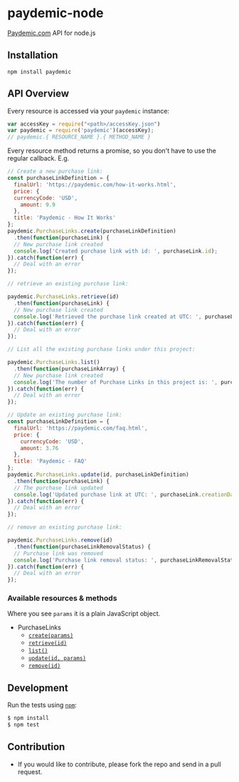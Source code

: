 # paydemic-node
[Paydemic.com](https://paydemic.com) API for node.js

## Installation

`npm install paydemic`

## API Overview

Every resource is accessed via your `paydemic` instance:

```js
var accessKey = require("<path>/accessKey.json")
var paydemic = require('paydemic')(accessKey);
// paydemic.{ RESOURCE_NAME }.{ METHOD_NAME }
```



Every resource method returns a promise, so you don't have to use the regular callback. E.g.
<a name="create_purchaselink"></a>
```js
// Create a new purchase link:
const purchaseLinkDefinition = {
  finalUrl: 'https://paydemic.com/how-it-works.html',
  price: {
  currencyCode: 'USD',
    amount: 9.9
  },
  title: 'Paydemic - How It Works'
};
paydemic.PurchaseLinks.create(purchaseLinkDefinition)
  .then(function(purchaseLink) {
  // New purchase link created
  console.log('Created purchase link with id: ', purchaseLink.id);
}).catch(function(err) {
  // Deal with an error
});
```

<a name="retrieve_purchaselink"></a>
```js
// retrieve an existing purchase link:

paydemic.PurchaseLinks.retrieve(id)
  .then(function(purchaseLink) {
  // New purchase link created
  console.log('Retrieved the purchase link created at UTC: ', purchaseLink.creationDate);
}).catch(function(err) {
  // Deal with an error
});
```

<a name="list_purchaselink"></a>
```js
// List all the existing purchase links under this project:

paydemic.PurchaseLinks.list()
  .then(function(purchaseLinkArray) {
  // New purchase link created
  console.log('The number of Purchase Links in this project is: ', purchaseLinkArray.length);
}).catch(function(err) {
  // Deal with an error
});
```

<a name="update_purchaselink"></a>
```js
// Update an existing purchase link:
const purchaseLinkDefinition = {
  finalUrl: 'https://paydemic.com/faq.html',
  price: {
    currencyCode: 'USD',
    amount: 3.76
  },
  title: 'Paydemic - FAQ'
};
paydemic.PurchaseLinks.update(id, purchaseLinkDefinition)
  .then(function(purchaseLink) {
  // The purchase link updated
  console.log('Updated purchase link at UTC: ', purchaseLink.creationDate);
}).catch(function(err) {
  // Deal with an error
});
```

<a name="remove_purchaselink"></a>
```js
// remove an existing purchase link:

paydemic.PurchaseLinks.remove(id)
  .then(function(purchaseLinkRemovalStatus) {
  // Purchase link was removed
  console.log('Purchase link removal status: ', purchaseLinkRemovalStatus.status);
}).catch(function(err) {
  // Deal with an error
});
```

### Available resources & methods

Where you see `params` it is a plain JavaScript object.

 * PurchaseLinks
    * [`create(params)`](https://github.com/paydemic/paydemic-node#create_purchaselink)
    * [`retrieve(id)`](https://github.com/paydemic/paydemic-node#retrieve_purchaselink)
    * [`list()`](https://github.com/paydemic/paydemic-node#list_purchaselink)
    * [`update(id, params)`](https://github.com/paydemic/paydemic-node#update_purchaselink)
    * [`remove(id)`](https://github.com/paydemic/paydemic-node#remove_purchaselink)


## Development

Run the tests using [`npm`](https://www.npmjs.com/):

```bash
$ npm install
$ npm test
```


## Contribution
   * If you would like to contribute, please fork the repo and send in a pull request.